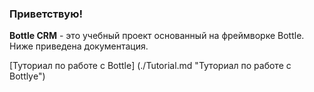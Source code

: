 ### Приветствую!
**Bottle CRM** - это учебный проeкт основанный на фреймворке Bottle.
Ниже приведена документация.

[Туториал по работе с Bottle] (./Tutorial.md "Туториал по работе с Bottlуe")
